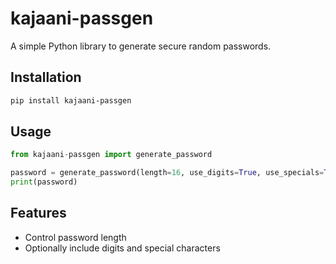 # kajaani-passgen

A simple Python library to generate secure random passwords.

## Installation

```bash
pip install kajaani-passgen
```

## Usage

```python
from kajaani-passgen import generate_password

password = generate_password(length=16, use_digits=True, use_specials=True)
print(password)
```

## Features

- Control password length
- Optionally include digits and special characters
